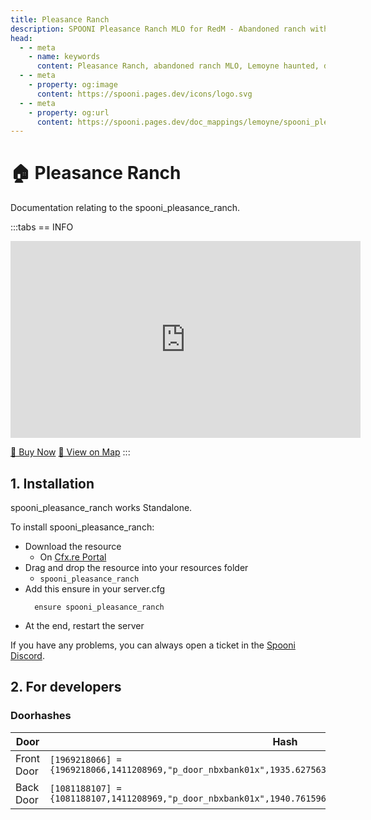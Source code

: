```yaml
---
title: Pleasance Ranch
description: SPOONI Pleasance Ranch MLO for RedM - Abandoned ranch with dark history and detailed interior. Haunted property for Lemoyne mystery roleplay in Red Dead Redemption 2.
head:
  - - meta
    - name: keywords
      content: Pleasance Ranch, abandoned ranch MLO, Lemoyne haunted, dark history, mysterious property, RedM Pleasance, RDR2 Lemoyne
  - - meta
    - property: og:image
      content: https://spooni.pages.dev/icons/logo.svg
  - - meta
    - property: og:url
      content: https://spooni.pages.dev/doc_mappings/lemoyne/spooni_pleasance_ranch
---
```


# 🏠 Pleasance Ranch
Documentation relating to the spooni_pleasance_ranch.

:::tabs
== INFO
<iframe width="560" height="315" src="https://www.youtube.com/embed/qF_YQ3lzs1Y?si=l0W2pzSa9Cfo6bic" frameborder="0" allow="accelerometer; autoplay; clipboard-write; encrypted-media; gyroscope; picture-in-picture; web-share" referrerpolicy="strict-origin-when-cross-origin" allowfullscreen></iframe>

<a href="https://spooni-mapping.tebex.io/package/6724542" class="button-buy">🛒 Buy Now</a>
<a href="https://spooni.de/rdr2/?m=house149" class="button-map">📍 View on Map</a>
:::

## 1. Installation
spooni_pleasance_ranch works Standalone.  

To install spooni_pleasance_ranch:
- Download the resource
  - On [Cfx.re Portal](https://portal.cfx.re/)
- Drag and drop the resource into your resources folder
  - `spooni_pleasance_ranch`
- Add this ensure in your server.cfg
  ```
    ensure spooni_pleasance_ranch
  ```
- At the end, restart the server

If you have any problems, you can always open a ticket in the [Spooni Discord](https://discord.gg/spooni).

## 2. For developers
### Doorhashes
| Door                      | Hash
|---------------------------|----------------------------------------------------------------------------------|
| Front Door                | `[1969218066] = {1969218066,1411208969,"p_door_nbxbank01x",1935.6275634766,-321.39370727539,43.171489715576}`
| Back Door                 | `[1081188107] = {1081188107,1411208969,"p_door_nbxbank01x",1940.7615966797,-312.83975219727,43.171489715576}`